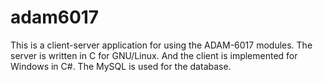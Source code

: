 # adam6017
This is a client-server application for using the ADAM-6017 modules. The server is written in C for GNU/Linux. And the client is implemented for Windows in C#. The MySQL is used for the database.
